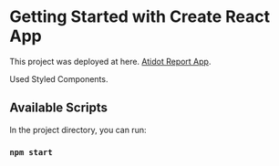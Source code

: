 # Getting Started with Create React App

This project was deployed at here. [Atidot Report App](https://atidot-weekly-report.netlify.app/).

Used Styled Components.

## Available Scripts

In the project directory, you can run:

### `npm start`

